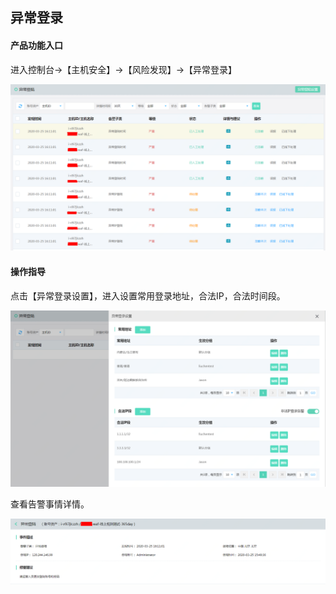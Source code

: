 ## 异常登录

#### 产品功能入口

进入控制台->【主机安全】->【风险发现】->【异常登录】 

![](../../../../image/Endpoint-Security/abnormal-logon1.png)

#### 操作指导

点击【异常登录设置】，进入设置常用登录地址，合法IP，合法时间段。

![](../../../../image/Endpoint-Security/abnormal-logon3.png)

查看告警事情详情。

![](../../../../image/Endpoint-Security/abnormal-logon2.png)
